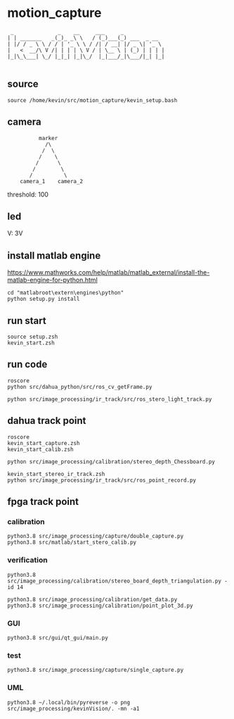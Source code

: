 # motion_capture

```
 _              _    __     ___     _             
| | _______   _(_)_ _\ \   / (_)___(_) ___  _ __  
| |/ / _ \ \ / / | '_ \ \ / /| / __| |/ _ \| '_ \ 
|   <  __/\ V /| | | | \ V / | \__ \ | (_) | | | |
|_|\_\___| \_/ |_|_| |_|\_/  |_|___/_|\___/|_| |_|
                                            
```

## source
    source /home/kevin/src/motion_capture/kevin_setup.bash

## camera
```
          marker
            /\
           /  \
          /    \
         /      \
        /        \
       /          \
    camera_1    camera_2
```
threshold: 100

## led 
V: 3V


## install matlab engine
https://www.mathworks.com/help/matlab/matlab_external/install-the-matlab-engine-for-python.html
```
cd "matlabroot\extern\engines\python"
python setup.py install
```

## run start
    source setup.zsh
    kevin_start.zsh

## run code
    roscore
    python src/dahua_python/src/ros_cv_getFrame.py

    python src/image_processing/ir_track/src/ros_stero_light_track.py


## dahua track point
    roscore
    kevin_start_capture.zsh
    kevin_start_calib.zsh

    python src/image_processing/calibration/stereo_depth_Chessboard.py

    kevin_start_stereo_ir_track.zsh
    python src/image_processing/ir_track/src/ros_point_record.py

## fpga track point
### calibration
    python3.8 src/image_processing/capture/double_capture.py
    python3.8 src/matlab/start_stero_calib.py
### verification
    python3.8 src/image_processing/calibration/stereo_board_depth_triangulation.py -id 14

    python3.8 src/image_processing/calibration/get_data.py
    python3.8 src/image_processing/calibration/point_plot_3d.py

### GUI
    python3.8 src/gui/qt_gui/main.py

### test
    python3.8 src/image_processing/capture/single_capture.py

### UML
    python3.8 ~/.local/bin/pyreverse -o png src/image_processing/kevinVision/. -mn -a1